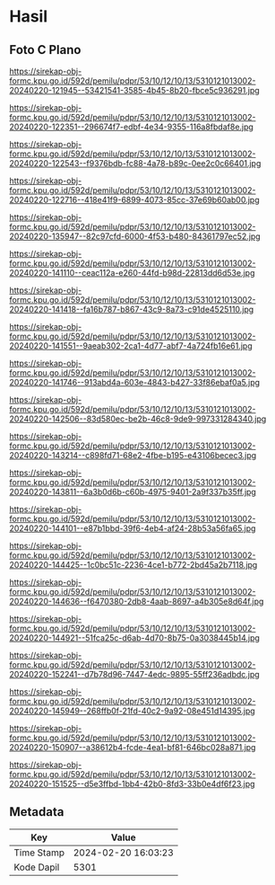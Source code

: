 # Hasil

## Foto C Plano

https://sirekap-obj-formc.kpu.go.id/592d/pemilu/pdpr/53/10/12/10/13/5310121013002-20240220-121945--53421541-3585-4b45-8b20-fbce5c936291.jpg

https://sirekap-obj-formc.kpu.go.id/592d/pemilu/pdpr/53/10/12/10/13/5310121013002-20240220-122351--296674f7-edbf-4e34-9355-116a8fbdaf8e.jpg

https://sirekap-obj-formc.kpu.go.id/592d/pemilu/pdpr/53/10/12/10/13/5310121013002-20240220-122543--f9376bdb-fc88-4a78-b89c-0ee2c0c66401.jpg

https://sirekap-obj-formc.kpu.go.id/592d/pemilu/pdpr/53/10/12/10/13/5310121013002-20240220-122716--418e41f9-6899-4073-85cc-37e69b60ab00.jpg

https://sirekap-obj-formc.kpu.go.id/592d/pemilu/pdpr/53/10/12/10/13/5310121013002-20240220-135947--82c97cfd-6000-4f53-b480-84361797ec52.jpg

https://sirekap-obj-formc.kpu.go.id/592d/pemilu/pdpr/53/10/12/10/13/5310121013002-20240220-141110--ceac112a-e260-44fd-b98d-22813dd6d53e.jpg

https://sirekap-obj-formc.kpu.go.id/592d/pemilu/pdpr/53/10/12/10/13/5310121013002-20240220-141418--fa16b787-b867-43c9-8a73-c91de4525110.jpg

https://sirekap-obj-formc.kpu.go.id/592d/pemilu/pdpr/53/10/12/10/13/5310121013002-20240220-141551--9aeab302-2ca1-4d77-abf7-4a724fb16e61.jpg

https://sirekap-obj-formc.kpu.go.id/592d/pemilu/pdpr/53/10/12/10/13/5310121013002-20240220-141746--913abd4a-603e-4843-b427-33f86ebaf0a5.jpg

https://sirekap-obj-formc.kpu.go.id/592d/pemilu/pdpr/53/10/12/10/13/5310121013002-20240220-142506--83d580ec-be2b-46c8-9de9-997331284340.jpg

https://sirekap-obj-formc.kpu.go.id/592d/pemilu/pdpr/53/10/12/10/13/5310121013002-20240220-143214--c898fd71-68e2-4fbe-b195-e43106becec3.jpg

https://sirekap-obj-formc.kpu.go.id/592d/pemilu/pdpr/53/10/12/10/13/5310121013002-20240220-143811--6a3b0d6b-c60b-4975-9401-2a9f337b35ff.jpg

https://sirekap-obj-formc.kpu.go.id/592d/pemilu/pdpr/53/10/12/10/13/5310121013002-20240220-144101--e87b1bbd-39f6-4eb4-af24-28b53a56fa65.jpg

https://sirekap-obj-formc.kpu.go.id/592d/pemilu/pdpr/53/10/12/10/13/5310121013002-20240220-144425--1c0bc51c-2236-4ce1-b772-2bd45a2b7118.jpg

https://sirekap-obj-formc.kpu.go.id/592d/pemilu/pdpr/53/10/12/10/13/5310121013002-20240220-144636--f6470380-2db8-4aab-8697-a4b305e8d64f.jpg

https://sirekap-obj-formc.kpu.go.id/592d/pemilu/pdpr/53/10/12/10/13/5310121013002-20240220-144921--51fca25c-d6ab-4d70-8b75-0a3038445b14.jpg

https://sirekap-obj-formc.kpu.go.id/592d/pemilu/pdpr/53/10/12/10/13/5310121013002-20240220-152241--d7b78d96-7447-4edc-9895-55ff236adbdc.jpg

https://sirekap-obj-formc.kpu.go.id/592d/pemilu/pdpr/53/10/12/10/13/5310121013002-20240220-145949--268ffb0f-21fd-40c2-9a92-08e451d14395.jpg

https://sirekap-obj-formc.kpu.go.id/592d/pemilu/pdpr/53/10/12/10/13/5310121013002-20240220-150907--a38612b4-fcde-4ea1-bf81-646bc028a871.jpg

https://sirekap-obj-formc.kpu.go.id/592d/pemilu/pdpr/53/10/12/10/13/5310121013002-20240220-151525--d5e3ffbd-1bb4-42b0-8fd3-33b0e4df6f23.jpg


## Metadata

| Key        | Value               |
| ---------- | ------------------- |
| Time Stamp | 2024-02-20 16:03:23 |
| Kode Dapil | 5301                |



